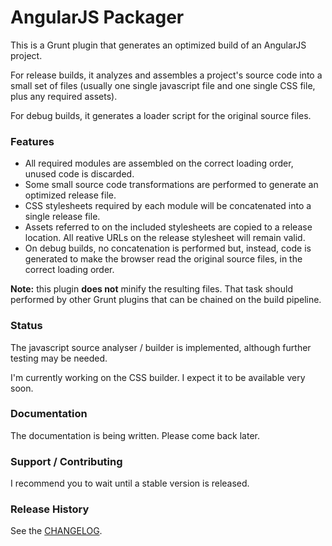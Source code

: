 # AngularJS Packager

This is a Grunt plugin that generates an optimized build of an AngularJS project.

For release builds, it analyzes and assembles a project's source code into a small set of files (usually one single javascript file and one single CSS file, plus any required assets).

For debug builds, it generates a loader script for the original source files.

### Features

- All required modules are assembled on the correct loading order, unused code is discarded.
- Some small source code transformations are performed to generate an optimized release file.
- CSS stylesheets required by each module will be concatenated into a single release file.
- Assets referred to on the included stylesheets are copied to a release location. All reative URLs on the release stylesheet will remain valid.
- On debug builds, no concatenation is performed but, instead, code is generated to make the browser read the original source files, in the correct loading order.

**Note:** this plugin **does not** minify the resulting files. That task should performed by other Grunt plugins that can be chained on the build pipeline.

### Status

The javascript source analyser / builder is implemented, although further testing may be needed.

I'm currently working on the CSS builder. I expect it to be available very soon.

### Documentation

The documentation is being written.
Please come back later.

### Support / Contributing

I recommend you to wait until a stable version is released.

### Release History
See the [CHANGELOG](CHANGELOG).

